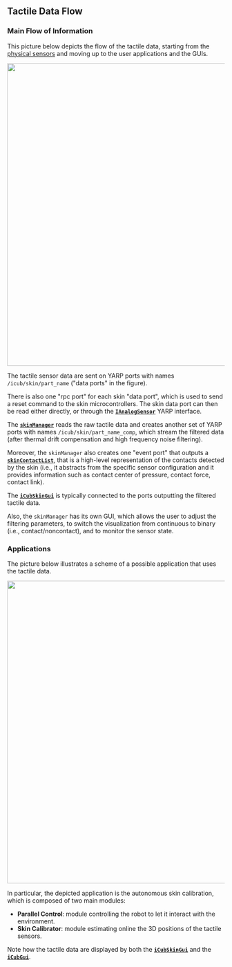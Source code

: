 ## Tactile Data Flow

### Main Flow of Information
This picture below depicts the flow of the tactile data, starting from the [physical sensors](../hardware/physical_sensors.md) and moving up to the user applications and the GUIs.

<p align="center">
    <img  src="../img/skin-yarp-network.png" width="700">
</p>

The tactile sensor data are sent on YARP ports with names `/icub/skin/part_name` ("data ports" in the figure).

There is also one "rpc port" for each skin "data port", which is used to send a reset command to the skin microcontrollers. The skin data port can then be read either directly, or through the [**`IAnalogSensor`**](https://yarp.it/latest/classyarp_1_1dev_1_1IAnalogSensor.html) YARP interface.

The [**`skinManager`**](https://robotology.github.io/robotology-documentation/doc/html/group__icub__skinManager.html) reads the raw tactile data and creates another set of YARP ports with names `/icub/skin/part_name_comp`, which stream the filtered data (after thermal drift compensation and high frequency noise filtering).

Moreover, the `skinManager` also creates one "event port" that outputs a [**`skinContactList`**](https://robotology.github.io/robotology-documentation/doc/html/classiCub_1_1skinDynLib_1_1skinContactList.html), that is a high-level representation of the contacts detected by the skin (i.e., it abstracts from the specific sensor configuration and it provides information such as contact center of pressure, contact force, contact link).

The [**`iCubSkinGui`**](https://robotology.github.io/robotology-documentation/doc/html/group__icub__iCubSkinGui.html) is typically connected to the ports outputting the filtered tactile data.

Also, the `skinManager` has its own GUI, which allows the user to adjust the filtering parameters, to switch the visualization from continuous to binary (i.e., contact/noncontact), and to monitor the sensor state.

### Applications
The picture below illustrates a scheme of a possible application that uses the tactile data.

<p align="center">
    <img  src="../img/skin-dataflow.png" width="700">
</p>

In particular, the depicted application is the autonomous skin calibration, which is composed of two main modules:

- **Parallel Control**: module controlling the robot to let it interact with the environment.
- **Skin Calibrator**: module estimating online the 3D positions of the tactile sensors.

Note how the tactile data are displayed by both the [**`iCubSkinGui`**](https://robotology.github.io/robotology-documentation/doc/html/group__icub__iCubSkinGui.html) and the [**`iCubGui`**](https://robotology.github.io/robotology-documentation/doc/html/group__icub__gui.html).
